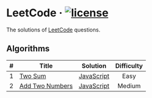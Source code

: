 # LeetCode &middot; [![license](https://img.shields.io/badge/LICENSE-MIT-blue.svg)](https://github.com/little-tongue/LeetCode/blob/master/LICENSE)

The solutions of [LeetCode](https://leetcode.com/) questions.

## Algorithms

| # | Title | Solution | Difficulty |
|:-:|-------|----------|:----------:|
|1|[Two Sum](https://leetcode.com/problems/two-sum/description/)|[JavaScript](https://github.com/little-tongue/LeetCode/blob/master/algorithms/javascrpit/two-sum)|Easy|
|2|[Add Two Numbers](https://leetcode.com/problems/add-two-numbers/description/)|[JavaScript](https://github.com/little-tongue/LeetCode/blob/master/algorithms/javascrpit/add-two-numbers.js)|Medium|
